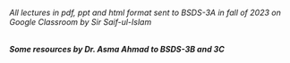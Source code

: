 ###### All lectures in pdf, ppt and html format sent to BSDS-3A in fall of 2023 on Google Classroom by Sir Saif-ul-Islam
##### Some resources by Dr. Asma Ahmad to BSDS-3B and 3C
